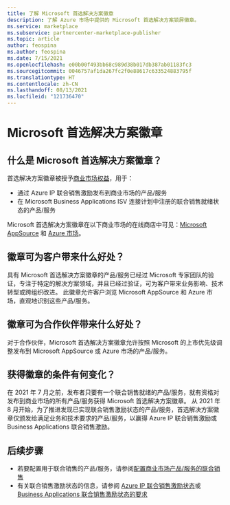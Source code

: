 ```yaml
---
title: 了解 Microsoft 首选解决方案徽章
description: 了解 Azure 市场中提供的 Microsoft 首选解决方案锁屏徽章。
ms.service: marketplace
ms.subservice: partnercenter-marketplace-publisher
ms.topic: article
author: feospina
ms.author: feospina
ms.date: 7/15/2021
ms.openlocfilehash: e00b00f493bb68c989d38b017db387ab01183fc3
ms.sourcegitcommit: 0046757af1da267fc2f0e88617c633524883795f
ms.translationtype: HT
ms.contentlocale: zh-CN
ms.lasthandoff: 08/13/2021
ms.locfileid: "121736470"
---
```

# <a name="microsoft-preferred-solution-badge"></a>Microsoft 首选解决方案徽章

## <a name="what-is-the-microsoft-preferred-solution-badge"></a>什么是 Microsoft 首选解决方案徽章？

首选解决方案徽章被授予[商业市场权益](./co-sell-overview.md)，用于：

- 通过 Azure IP 联合销售激励发布到商业市场的产品/服务
- 在 Microsoft Business Applications ISV 连接计划中注册的联合销售就绪状态的产品/服务

Microsoft 首选解决方案徽章在以下商业市场的在线商店中可见：[Microsoft AppSource](https://appsource.microsoft.com/en-us/home) 和 [Azure 市场](https://azuremarketplace.microsoft.com/en-us/home)。

## <a name="how-does-the-badge-benefit-customers"></a>徽章可为客户带来什么好处？

具有 Microsoft 首选解决方案徽章的产品/服务已经过 Microsoft 专家团队的验证，专注于特定的解决方案领域，并且已经过验证，可为客户带来业务影响、技术转型或跨组织改进。 此徽章允许客户浏览 Microsoft AppSource 和 Azure 市场，直观地识别这些产品/服务。

## <a name="how-does-the-badge-benefit-partners"></a>徽章可为合作伙伴带来什么好处？

对于合作伙伴，Microsoft 首选解决方案徽章允许按照 Microsoft 的上市优先级调整发布到 Microsoft AppSource 或 Azure 市场的产品/服务。

## <a name="what-are-the-changes-to-the-criteria-to-achieve-the-badge"></a>获得徽章的条件有何变化？

在 2021 年 7 月之前，发布者只要有一个联合销售就绪的产品/服务，就有资格对发布到商业市场的所有产品/服务获得 Microsoft 首选解决方案徽章。 从 2021 年 8 月开始，为了推进发现已实现联合销售激励状态的产品/服务，首选解决方案徽章仅颁发给满足业务和技术要求的产品/服务，以赢得 Azure IP 联合销售激励或 Business Applications 联合销售激励。  

## <a name="next-steps"></a>后续步骤

- 若要配置用于联合销售的产品/服务，请参阅[配置商业市场产品/服务的联合销售](./co-sell-configure.md)
- 有关联合销售激励状态的信息，请参阅 [Azure IP 联合销售激励状态](./co-sell-requirements.md)或 [Business Applications 联合销售激励状态的要求](./co-sell-requirements.md)